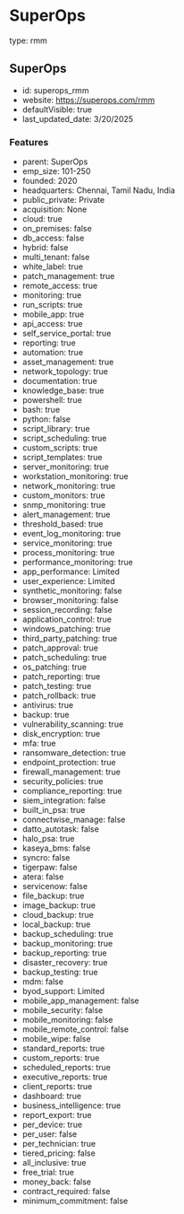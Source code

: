 # SuperOps
type: rmm

## SuperOps
- id: superops_rmm
- website: https://superops.com/rmm
- defaultVisible: true
- last_updated_date: 3/20/2025

### Features
- parent: SuperOps
- emp_size: 101-250
- founded: 2020
- headquarters: Chennai, Tamil Nadu, India
- public_private: Private
- acquisition: None
- cloud: true
- on_premises: false
- db_access: false
- hybrid: false
- multi_tenant: false
- white_label: true
- patch_management: true
- remote_access: true
- monitoring: true
- run_scripts: true
- mobile_app: true
- api_access: true
- self_service_portal: true
- reporting: true
- automation: true
- asset_management: true
- network_topology: true
- documentation: true
- knowledge_base: true
- powershell: true
- bash: true
- python: false
- script_library: true
- script_scheduling: true
- custom_scripts: true
- script_templates: true
- server_monitoring: true
- workstation_monitoring: true
- network_monitoring: true
- custom_monitors: true
- snmp_monitoring: true
- alert_management: true
- threshold_based: true
- event_log_monitoring: true
- service_monitoring: true
- process_monitoring: true
- performance_monitoring: true
- app_performance: Limited
- user_experience: Limited
- synthetic_monitoring: false
- browser_monitoring: false
- session_recording: false
- application_control: true
- windows_patching: true
- third_party_patching: true
- patch_approval: true
- patch_scheduling: true
- os_patching: true
- patch_reporting: true
- patch_testing: true
- patch_rollback: true
- antivirus: true
- backup: true
- vulnerability_scanning: true
- disk_encryption: true
- mfa: true
- ransomware_detection: true
- endpoint_protection: true
- firewall_management: true
- security_policies: true
- compliance_reporting: true
- siem_integration: false
- built_in_psa: true
- connectwise_manage: false
- datto_autotask: false
- halo_psa: true
- kaseya_bms: false
- syncro: false
- tigerpaw: false
- atera: false
- servicenow: false
- file_backup: true
- image_backup: true
- cloud_backup: true
- local_backup: true
- backup_scheduling: true
- backup_monitoring: true
- backup_reporting: true
- disaster_recovery: true
- backup_testing: true
- mdm: false
- byod_support: Limited
- mobile_app_management: false
- mobile_security: false
- mobile_monitoring: false
- mobile_remote_control: false
- mobile_wipe: false
- standard_reports: true
- custom_reports: true
- scheduled_reports: true
- executive_reports: true
- client_reports: true
- dashboard: true
- business_intelligence: true
- report_export: true
- per_device: true
- per_user: false
- per_technician: true
- tiered_pricing: false
- all_inclusive: true
- free_trial: true
- money_back: false
- contract_required: false
- minimum_commitment: false
